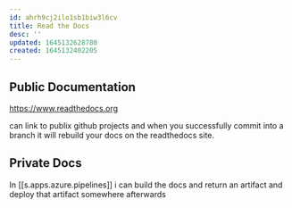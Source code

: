 ```yaml
---
id: ahrh9cj2ilo1sb1biw3l6cv
title: Read the Docs
desc: ''
updated: 1645132628780
created: 1645132402205
---
```


## Public Documentation

<https://www.readthedocs.org>

can link to publix github projects and when you successfully commit into a branch it will rebuild your docs on the readthedocs site.

## Private Docs

In [[s.apps.azure.pipelines]] i can build the docs and return an artifact and deploy that artifact somewhere afterwards
